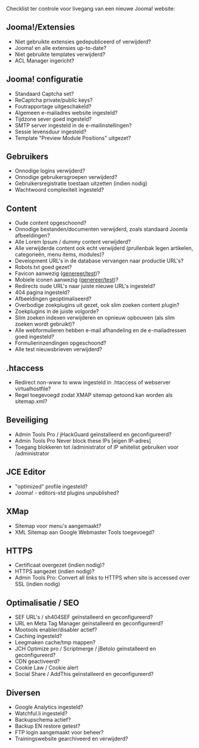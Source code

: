 Checklist ter controle voor livegang van een nieuwe Jooma! website:

## Jooma!/Extensies
* Niet gebruikte extensies gedepubliceerd of verwijderd?
* Jooma! en alle extensies up-to-date?
* Niet gebruikte templates verwijderd?
* ACL Manager ingericht?

## Jooma! configuratie
* Standaard Captcha set?
* ReCaptcha private/public keys?
* Foutrapportage uitgeschakeld?
* Algemeen e-mailadres website ingesteld?
* Tijdzone sever goed ingesteld?
* SMTP server ingesteld in de e-mailinstellingen?
* Sessie levensduur ingesteld?
* Template "Preview Module Positions" uitgezet?

## Gebruikers
* Onnodige logins verwijderd?
* Onnodige gebruikersgroepen verwijderd?
* Gebruikersregistratie toestaan uitzetten (indien nodig)
* Wachtwoord complexiteit ingesteld?

## Content
* Oude content opgeschoond?
* Onnodige bestanden/documenten verwijderd, zoals standaard Joomla afbeeldingen?
* Alle Lorem Ipsum / dummy content verwijderd?
* Alle verwijderde content ook echt verwijderd (prullenbak legen artikelen, categorieën, menu items, modules)?
* Development URL's in de database vervangen naar productie URL's?
* Robots.txt goed gezet?
* Favicon aanwezig ([genereer/test](http://realfavicongenerator.net/))?
* Mobiele iconen aanwezig ([genereer/test](http://realfavicongenerator.net/))?
* Redirects oude URL's naar juiste nieuwe URL's ingesteld?
* 404 pagina ingesteld?
* Afbeeldingen geoptimaliseerd?
* Overbodige zoekplugins uit gezet, ook slim zoeken content plugin?
* Zoekplugins in de juiste volgorde?
* Slim zoeken indexen verwijderen en opnieuw opbouwen (als slim zoeken wordt gebruikt)?
* Alle webformulieren hebben e-mail afhandeling en de e-mailadressen goed ingesteld?
* Formulierinzendingen opgeschoond?
* Alle test nieuwsbrieven verwijderd?

## .htaccess
* Redirect non-www to www ingesteld in .htaccess of webserver virtualhostfile?
* Regel toegevoegd zodat XMAP sitemap getoond kan worden als sitemap.xml?

## Beveiliging
* Admin Tools Pro / jHackGuard geïnstalleerd en geconfigureerd?
* Admin Tools Pro Never block these IPs [eigen IP-adres]
* Toegang blokkeren tot /administrator of IP whitelist gebruiken voor /administrator

## JCE Editor
* "optimized" profile ingesteld?
* Jooma! - editors-xtd plugins unpublished?

## XMap
* Sitemap voor menu's aangemaakt?
* XML Sitemap aan Google Webmaster Tools toegevoegd?

## HTTPS
* Certificaat overgezet (indien nodig)?
* HTTPS aangezet (indien nodig)?
* Admin Tools Pro: Convert all links to HTTPS when site is accessed over SSL (indien nodig)

## Optimalisatie / SEO
* SEF URL's / sh404SEF geïnstalleerd en geconfigureerd?
* URL en Meta Tag Manager geïnstalleerd en geconfigureerd?
* Mootools enabler/disabler actief?
* Caching ingesteld?
* Leegmaken cache/tmp mappen?
* JCH Optimize pro / Scriptmerge / jBetolo geïnstalleerd en geconfigureerd?
* CDN geactiveerd?
* Cookie Law / Cookie alert
* Social Share / AddThis geïnstalleerd en geconfigureerd?

## Diversen
* Google Analytics ingesteld?
* Watchful.li ingesteld?
* Backupschema actief?
* Backup EN restore getest?
* FTP login aangemaakt voor beheer?
* Trainingswebsite gearchiveerd en verwijderd?

